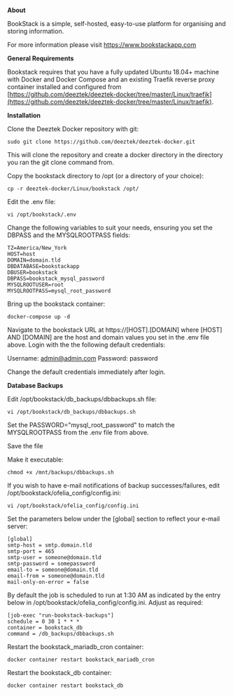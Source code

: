 **About**

BookStack is a simple, self-hosted, easy-to-use platform for organising and storing information.

For more information please visit https://www.bookstackapp.com

**General Requirements**

Bookstack requires that you have a fully updated Ubuntu 18.04+ machine with Docker and Docker Compose and an existing Traefik reverse proxy container installed and configured from [https://github.com/deeztek/deeztek-docker/tree/master/Linux/traefik](https://github.com/deeztek/deeztek-docker/tree/master/Linux/traefik).

**Installation**

Clone the Deeztek Docker repository with git:

`sudo git clone https://github.com/deeztek/deeztek-docker.git`

This will clone the repository and create a docker directory in the directory you ran the git clone command from.

Copy the bookstack directory to /opt (or a directory of your choice):

`cp -r deeztek-docker/Linux/bookstack /opt/`

Edit the .env file:

`vi /opt/bookstack/.env`

Change the following variables to suit your needs, ensuring you set the DBPASS and the MYSQLROOTPASS fields:

```
TZ=America/New_York
HOST=host
DOMAIN=domain.tld
DBDATABASE=bookstackapp
DBUSER=bookstack
DBPASS=bookstack_mysql_password
MYSQLROOTUSER=root
MYSQLROOTPASS=mysql_root_password
```

Bring up the bookstack container:

`docker-compose up -d`

Navigate to the bookstack URL at https://[HOST].[DOMAIN] where [HOST] AND [DOMAIN] are the host and domain values you set in the .env file above. Login with the the following default credentials:

Username: admin@admin.com
Password: password

Change the default credentials immediately after login.

**Database Backups**

Edit /opt/bookstack/db_backups/dbbackups.sh file:

`vi /opt/bookstack/db_backups/dbbackups.sh`

Set the PASSWORD="mysql_root_password" to match the MYSQLROOTPASS from the .env file from above.

Save the file

Make it executable:

`chmod +x /mnt/backups/dbbackups.sh`

If you wish to have e-mail notifications of backup successes/failures, edit /opt/bookstack/ofelia_config/config.ini:

`vi /opt/bookstack/ofelia_config/config.ini`

Set the parameters below under the [global] section to reflect your e-mail server:

```
[global]
smtp-host = smtp.domain.tld
smtp-port = 465
smtp-user = someone@domain.tld
smtp-password = somepassword
email-to = someone@domain.tld
email-from = someone@domain.tld
mail-only-on-error = false
```

By default the job is scheduled to run at 1:30 AM as indicated by the entry below in /opt/bookstack/ofelia_config/config.ini. Adjust as required:

```
[job-exec "run-bookstack-backups"]
schedule = 0 30 1 * * *
container = bookstack_db
command = /db_backups/dbbackups.sh
```

Restart the bookstack_mariadb_cron container:

`docker container restart bookstack_mariadb_cron`

Restart the bookstack_db container:

`docker container restart bookstack_db`




